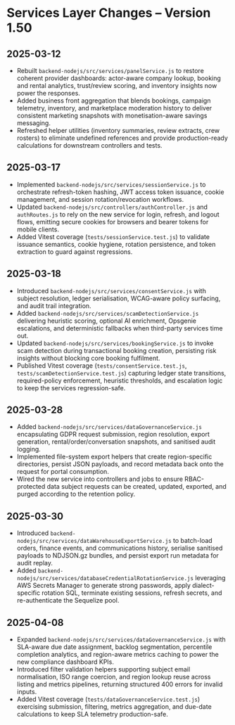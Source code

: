 # Services Layer Changes – Version 1.50

## 2025-03-12
- Rebuilt `backend-nodejs/src/services/panelService.js` to restore coherent provider dashboards: actor-aware company lookup, booking and rental analytics, trust/review scoring, and inventory insights now power the responses.
- Added business front aggregation that blends bookings, campaign telemetry, inventory, and marketplace moderation history to deliver consistent marketing snapshots with monetisation-aware savings messaging.
- Refreshed helper utilities (inventory summaries, review extracts, crew rosters) to eliminate undefined references and provide production-ready calculations for downstream controllers and tests.

## 2025-03-17
- Implemented `backend-nodejs/src/services/sessionService.js` to orchestrate refresh-token hashing, JWT access token issuance, cookie management, and session rotation/revocation workflows.
- Updated `backend-nodejs/src/controllers/authController.js` and `authRoutes.js` to rely on the new service for login, refresh, and logout flows, emitting secure cookies for browsers and bearer tokens for mobile clients.
- Added Vitest coverage (`tests/sessionService.test.js`) to validate issuance semantics, cookie hygiene, rotation persistence, and token extraction to guard against regressions.

## 2025-03-18
- Introduced `backend-nodejs/src/services/consentService.js` with subject resolution, ledger serialisation, WCAG-aware policy surfacing, and audit trail integration.
- Added `backend-nodejs/src/services/scamDetectionService.js` delivering heuristic scoring, optional AI enrichment, Opsgenie escalations, and deterministic fallbacks when third-party services time out.
- Updated `backend-nodejs/src/services/bookingService.js` to invoke scam detection during transactional booking creation, persisting risk insights without blocking core booking fulfilment.
- Published Vitest coverage (`tests/consentService.test.js`, `tests/scamDetectionService.test.js`) capturing ledger state transitions, required-policy enforcement, heuristic thresholds, and escalation logic to keep the services regression-safe.

## 2025-03-28
- Added `backend-nodejs/src/services/dataGovernanceService.js` encapsulating GDPR request submission, region resolution, export generation, rental/order/conversation snapshots, and sanitised audit logging.
- Implemented file-system export helpers that create region-specific directories, persist JSON payloads, and record metadata back onto the request for portal consumption.
- Wired the new service into controllers and jobs to ensure RBAC-protected data subject requests can be created, updated, exported, and purged according to the retention policy.

## 2025-03-30
- Introduced `backend-nodejs/src/services/dataWarehouseExportService.js` to batch-load orders, finance events, and communications history, serialise sanitised payloads to NDJSON.gz bundles, and persist export run metadata for audit replay.
- Added `backend-nodejs/src/services/databaseCredentialRotationService.js` leveraging AWS Secrets Manager to generate strong passwords, apply dialect-specific rotation SQL, terminate existing sessions, refresh secrets, and re-authenticate the Sequelize pool.

## 2025-04-08
- Expanded `backend-nodejs/src/services/dataGovernanceService.js` with SLA-aware due date assignment, backlog segmentation, percentile completion analytics, and region-aware metrics caching to power the new compliance dashboard KPIs.
- Introduced filter validation helpers supporting subject email normalisation, ISO range coercion, and region lookup reuse across listing and metrics pipelines, returning structured 400 errors for invalid inputs.
- Added Vitest coverage (`tests/dataGovernanceService.test.js`) exercising submission, filtering, metrics aggregation, and due-date calculations to keep SLA telemetry production-safe.
